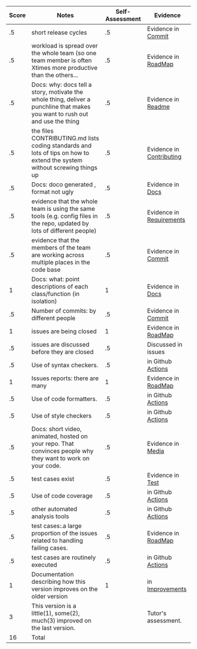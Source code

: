 Score|Notes| Self-Assessment| Evidence|
|-|-----|---------|--------|
|.5| short release cycles|.5|Evidence in [Commit](https://github.com/rohan22shah/slash-phase3/commits/main)|
|.5| workload is spread over the whole team (so one team member is often Xtimes more productive than the others...|.5|Evidence in [RoadMap](https://github.com/rohan22shah/slash-phase3/projects/1)|
|.5|Docs: why: docs tell a story, motivate the whole thing, deliver a punchline that makes you want to rush out and use the thing |.5| Evidence in [Readme](https://github.com/rohan22shah/slash-phase3#readme) |
|.5|the files CONTRIBUTING.md lists coding standards and lots of tips on how to extend the system without screwing things up  |.5 | Evidence in [Contributing](https://github.com/rohan22shah/slash-phase3/blob/main/Code_Of_Conduct.md)|
|.5|Docs: doco generated , format not ugly  |.5| Evidence in [Docs](https://github.com/rohan22shah/slash-phase3/tree/main/docs)|
|.5|evidence that the whole team is using the same tools (e.g. config files in the repo, updated by lots of different people) |.5| Evidence in [Requirements](https://github.com/rohan22shah/slash-phase3/blob/main/requirements.txt)|
|.5|evidence that the members of the team are working across multiple places in the code base |.5 |Evidence in [Commit](https://github.com/rohan22shah/slash-phase3/commits/main)|
|1|Docs: what: point descriptions of each class/function (in isolation)  |1| Evidence in [Docs](https://github.com/rohan22shah/slash-phase3/tree/main/docs)|
|.5|Number of commits: by different people  |.5| Evidence in [Commit](https://github.com/rohan22shah/slash-phase3/commits/main)|
|1|issues are being closed |1| Evidence in [RoadMap](https://github.com/rohan22shah/slash-phase3/projects/1)|
|.5|issues are discussed before they are closed |.5| Discussed in issues|
|.5|Use of syntax checkers. |.5| in Github [Actions](https://github.com/rohan22shah/slash-phase3/actions)|
|1|Issues reports: there are many  |1| Evidence in [RoadMap](https://github.com/rohan22shah/slash-phase3/projects/1) |
|.5|Use of code formatters. |.5| in Github [Actions](https://github.com/rohan22shah/slash-phase3/actions)|
|.5|Use of style checkers |.5| in Github [Actions](https://github.com/rohan22shah/slash-phase3/actions)|
|.5|Docs: short video, animated, hosted on your repo. That convinces people why they want to work on your code. |.5| Evidence in [Media](https://github.com/rohan22shah/slash-phase3/tree/main/media)|
|.5|test cases exist  |.5| Evidence in [Test](https://github.com/rohan22shah/slash-phase3/tree/main/tests)|
|.5|Use of code coverage  |.5| in Github [Actions](https://github.com/rohan22shah/slash-phase3/actions)|
|.5|other automated analysis tools  |.5| in Github [Actions](https://github.com/rohan22shah/slash-phase3/actions)|
|.5|test cases:.a large proportion of the issues related to handling failing cases. |.5| Evidence in [RoadMap](https://github.com/rohan22shah/slash-phase3/projects/1)|
|.5|test cases are routinely executed |.5| in Github [Actions](https://github.com/rohan22shah/slash-phase3/actions)|
|1|Documentation describing how this version improves on the older version|1| in [Improvements](https://github.com/rohan22shah/slash-phase3/blob/main/docs/Improvements-phase3.md)|
|3|This version is a little(1), some(2), much(3) improved on the last version.|| Tutor's assessment.|
|16| Total|

